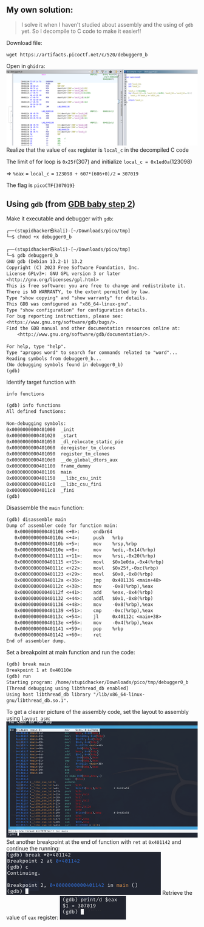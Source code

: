 ## My own solution:
> I solve it when I haven't studied about assembly and the using of ```gdb``` yet. So I decompile to C code to make it easier!!

Download file:
```commandline
wget https://artifacts.picoctf.net/c/520/debugger0_b
```
Open in ```ghidra```:
![img.png](img.png)
Realize that the value of ```eax``` register is ```local_c``` in the decompiled C code

The limit of for loop is ```0x25f```(307) and initialize ```local_c = 0x1ed0a```(123098)

=> ```%eax``` = ```local_c``` = ```123098 + 607*(606+0)/2``` = ```307019```

The flag is ```picoCTF{307019}```

## Using ```gdb``` (from [GDB baby step 2](https://www.stackzero.net/gdb-baby-step-2/))
Make it executable and debugger with ```gdb```:
```
┌──(stupidhacker㉿kali)-[~/Downloads/pico/tmp]
└─$ chmod +x debugger0_b
                                                                                                                                                                                                                                           
┌──(stupidhacker㉿kali)-[~/Downloads/pico/tmp]
└─$ gdb debugger0_b
GNU gdb (Debian 13.2-1) 13.2
Copyright (C) 2023 Free Software Foundation, Inc.
License GPLv3+: GNU GPL version 3 or later <http://gnu.org/licenses/gpl.html>
This is free software: you are free to change and redistribute it.
There is NO WARRANTY, to the extent permitted by law.
Type "show copying" and "show warranty" for details.
This GDB was configured as "x86_64-linux-gnu".
Type "show configuration" for configuration details.
For bug reporting instructions, please see:
<https://www.gnu.org/software/gdb/bugs/>.
Find the GDB manual and other documentation resources online at:
    <http://www.gnu.org/software/gdb/documentation/>.

For help, type "help".
Type "apropos word" to search for commands related to "word"...
Reading symbols from debugger0_b...
(No debugging symbols found in debugger0_b)
(gdb) 
```
Identify target function with 
```commandline
info functions
```
```
(gdb) info functions 
All defined functions:

Non-debugging symbols:
0x0000000000401000  _init
0x0000000000401020  _start
0x0000000000401050  _dl_relocate_static_pie
0x0000000000401060  deregister_tm_clones
0x0000000000401090  register_tm_clones
0x00000000004010d0  __do_global_dtors_aux
0x0000000000401100  frame_dummy
0x0000000000401106  main
0x0000000000401150  __libc_csu_init
0x00000000004011c0  __libc_csu_fini
0x00000000004011c8  _fini
(gdb) 
```
Disassemble the ```main``` function:
```
(gdb) disassemble main 
Dump of assembler code for function main:
   0x0000000000401106 <+0>:     endbr64
   0x000000000040110a <+4>:     push   %rbp
   0x000000000040110b <+5>:     mov    %rsp,%rbp
   0x000000000040110e <+8>:     mov    %edi,-0x14(%rbp)
   0x0000000000401111 <+11>:    mov    %rsi,-0x20(%rbp)
   0x0000000000401115 <+15>:    movl   $0x1e0da,-0x4(%rbp)
   0x000000000040111c <+22>:    movl   $0x25f,-0xc(%rbp)
   0x0000000000401123 <+29>:    movl   $0x0,-0x8(%rbp)
   0x000000000040112a <+36>:    jmp    0x401136 <main+48>
   0x000000000040112c <+38>:    mov    -0x8(%rbp),%eax
   0x000000000040112f <+41>:    add    %eax,-0x4(%rbp)
   0x0000000000401132 <+44>:    addl   $0x1,-0x8(%rbp)
   0x0000000000401136 <+48>:    mov    -0x8(%rbp),%eax
   0x0000000000401139 <+51>:    cmp    -0xc(%rbp),%eax
   0x000000000040113c <+54>:    jl     0x40112c <main+38>
   0x000000000040113e <+56>:    mov    -0x4(%rbp),%eax
   0x0000000000401141 <+59>:    pop    %rbp
   0x0000000000401142 <+60>:    ret
End of assembler dump.
```
Set a breakpoint at main function and run the code:
```
(gdb) break main
Breakpoint 1 at 0x40110e
(gdb) run
Starting program: /home/stupidhacker/Downloads/pico/tmp/debugger0_b 
[Thread debugging using libthread_db enabled]
Using host libthread_db library "/lib/x86_64-linux-gnu/libthread_db.so.1".
```
To get a clearer picture of the assembly code, set the layout to assembly using ```layout asm```:
![img_1.png](img_1.png)
Set another breakpoint at the end of function with ```ret``` at ```0x401142``` and continue the running:
![img_2.png](img_2.png)
Retrieve the value of ```eax``` register:
![img_3.png](img_3.png)
